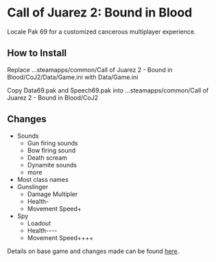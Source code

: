 # Call of Juarez 2: Bound in Blood
Locale Pak 69 for a customized cancerous multiplayer experience.

## How to Install
Replace ...steamapps/common/Call of Juarez 2 - Bound in Blood/CoJ2/Data/Game.ini with Data/Game.ini

Copy Data69.pak and Speech69.pak into ...steamapps/common/Call of Juarez 2 - Bound in Blood/CoJ2

## Changes
- Sounds
  - Gun firing sounds
  - Bow firing sound
  - Death scream
  - Dynamite sounds
  - more
- Most class names
- Gunslinger
  - Damage Multipler
  - Health-
  - Movement Speed+
- Spy
  - Loadout
  - Health----
  - Movement Speed++++

Details on base game and changes made can be found [here](https://docs.google.com/spreadsheets/d/1kyl1MVBn95A-9mlR9a86lXmxVeWOlSnEq0oQeT3x2IA/edit?usp=sharing).
